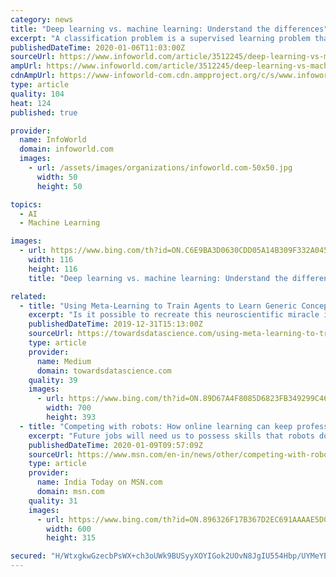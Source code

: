 ```yaml
---
category: news
title: "Deep learning vs. machine learning: Understand the differences"
excerpt: "A classification problem is a supervised learning problem that asks for a choice between two or more classes, usually providing probabilities for each class. Leaving out neural networks and deep learning, which require a much higher level of computing resources, the most common algorithms are Naive Bayes, Decision Tree, Logistic Regression ..."
publishedDateTime: 2020-01-06T11:03:00Z
sourceUrl: https://www.infoworld.com/article/3512245/deep-learning-vs-machine-learning-understand-the-differences.html
ampUrl: https://www.infoworld.com/article/3512245/deep-learning-vs-machine-learning-understand-the-differences.amp.html
cdnAmpUrl: https://www-infoworld-com.cdn.ampproject.org/c/s/www.infoworld.com/article/3512245/deep-learning-vs-machine-learning-understand-the-differences.amp.html
type: article
quality: 104
heat: 124
published: true

provider:
  name: InfoWorld
  domain: infoworld.com
  images:
    - url: /assets/images/organizations/infoworld.com-50x50.jpg
      width: 50
      height: 50

topics:
  - AI
  - Machine Learning

images:
  - url: https://www.bing.com/th?id=ON.C6E9BA3D0630CDD05A14B309F332A045
    width: 116
    height: 116
    title: "Deep learning vs. machine learning: Understand the differences"

related:
  - title: "Using Meta-Learning to Train Agents to Learn Generic Concepts"
    excerpt: "Is it possible to recreate this neuroscientific miracle in artificial intelligence(AI) agents? Last year, researchers from OpenAI published a paper proposing a technique for concept learning based on a deep learning method known as energy functions. Energy-Based Models are a class of deep learning algorithms that focus on capturing dependencies ..."
    publishedDateTime: 2019-12-31T15:13:00Z
    sourceUrl: https://towardsdatascience.com/using-meta-learning-to-train-agents-to-learn-generic-concepts-b8378022b1f7
    type: article
    provider:
      name: Medium
      domain: towardsdatascience.com
    quality: 39
    images:
      - url: https://www.bing.com/th?id=ON.89D67A4F8085D6823FB349299C46BC02
        width: 700
        height: 393
  - title: "Competing with robots: How online learning can keep professionals winning in the future"
    excerpt: "Future jobs will need us to possess skills that robots do not. How can we compete with robots and come out winning? Upskilling and online learning can help us with the answers."
    publishedDateTime: 2020-01-09T09:57:09Z
    sourceUrl: https://www.msn.com/en-in/news/other/competing-with-robots-how-online-learning-can-keep-professionals-winning-in-the-future/ar-BBYMh6X
    type: article
    provider:
      name: India Today on MSN.com
      domain: msn.com
    quality: 31
    images:
      - url: https://www.bing.com/th?id=ON.896326F17B367D2EC691AAAAE5D0CE29
        width: 600
        height: 315

secured: "H/WtxgkwGzecbPsWX+ch3oUWk9BUSyyXOYIGok2UOvN8JgIU554Hbp/UYMeYEKFHxLEcvuF7XVlt2ZuUQdNp9rFxMSCmhedj2VCkAyW4hnwVeWk7J+zyC0zNc9//VEH/IThscXRgCrzQzj1uGkAf0eACVNvsse4ZYc0oJhFSLxE7wbCI0ZKZlj7T94H+8xql2Ioh9m0WOWn8+gybAln78OgOTjK8Rs7+Rs62gsr6R/1sKe4Hic0Q4D7U7f3LdtkL61zJsWQRDv1OUA6PxEOZsA==;SxAqKQu9GLaLwZc+TPHdKA=="
---
```


